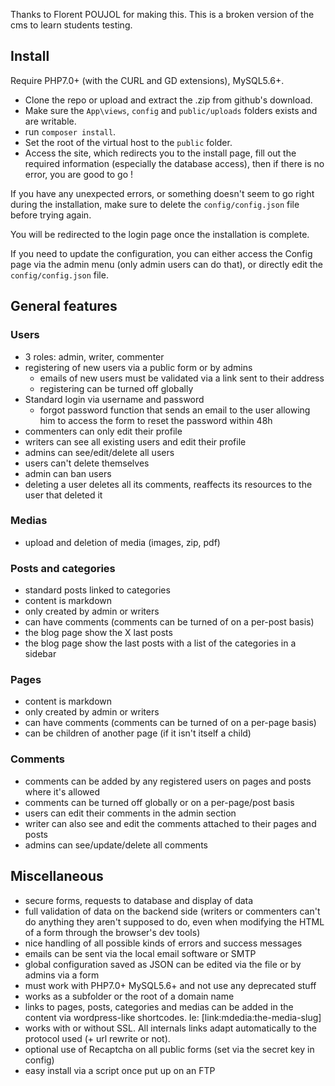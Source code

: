 Thanks to Florent POUJOL for making this. This is a broken version of the cms to learn students testing.

## Install

Require PHP7.0+ (with the CURL and GD extensions), MySQL5.6+.

- Clone the repo or upload and extract the .zip from github's download.
- Make sure the `App\views`, `config` and `public/uploads` folders exists and are writable.
- run `composer install`.
- Set the root of the virtual host to the `public` folder.
- Access the site, which redirects you to the install page, fill out the required information (especially the database access), then if there is no error, you are good to go !

If you have any unexpected errors, or something doesn't seem to go right during the installation, make sure to delete the `config/config.json` file before trying again.

You will be redirected to the login page once the installation is complete.

If you need to update the configuration, you can either access the Config page via the admin menu (only admin users can do that), or directly edit the `config/config.json` file.

## General features

### Users

- 3 roles: admin, writer, commenter
- registering of new users via a public form or by admins
  - emails of new users must be validated via a link sent to their address
  - registering can be turned off globally
- Standard login via username and password
  - forgot password function that sends an email to the user allowing him to access the form to reset the password within 48h
- commenters can only edit their profile
- writers can see all existing users and edit their profile
- admins can see/edit/delete all users
- users can't delete themselves
- admin can ban users
- deleting a user deletes all its comments, reaffects its resources to the user that deleted it

### Medias

- upload and deletion of media (images, zip, pdf)

### Posts and categories

- standard posts linked to categories
- content is markdown
- only created by admin or writers
- can have comments (comments can be turned of on a per-post basis)
- the blog page show the X last posts
- the blog page show the last posts with a list of the categories in a sidebar

### Pages

- content is markdown
- only created by admin or writers
- can have comments (comments can be turned of on a per-page basis)
- can be children of another page (if it isn't itself a child)

### Comments

- comments can be added by any registered users on pages and posts where it's allowed
- comments can be turned off globally or on a per-page/post basis
- users can edit their comments in the admin section
- writer can also see and edit the comments attached to their pages and posts 
- admins can see/update/delete all comments

## Miscellaneous

- secure forms, requests to database and display of data
- full validation of data on the backend side (writers or commenters can't do anything they aren't supposed to do, even when modifying the HTML of a form through the browser's dev tools)
- nice handling of all possible kinds of errors and success messages
- emails can be sent via the local email software or SMTP
- global configuration saved as JSON can be edited via the file or by admins via a form
- must work with PHP7.0+ MySQL5.6+ and not use any deprecated stuff
- works as a subfolder or the root of a domain name
- links to pages, posts, categories and medias can be added in the content via wordpress-like shortcodes. Ie: [link:mdedia:the-media-slug]
- works with or without SSL. All internals links adapt automatically to the protocol used (+ url rewrite or not).
- optional use of Recaptcha on all public forms (set via the secret key in config)
- easy install via a script once put up on an FTP
